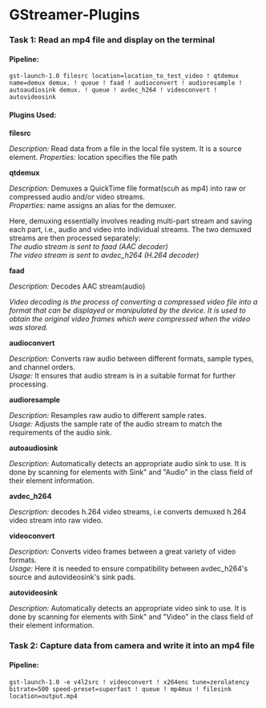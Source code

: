 # GStreamer-Plugins
### Task 1: Read an mp4 file and display on the terminal

#### **Pipeline:** <br/> 
```
gst-launch-1.0 filesrc location=location_to_test_video ! qtdemux name=demux demux. ! queue ! faad ! audioconvert ! audioresample ! autoaudiosink demux. ! queue ! avdec_h264 ! videoconvert ! autovideosink 
```

#### **Plugins Used:**  <br/> 
**filesrc**  <br/> 

*Description:* Read data from a file in the local file system.
             It is a source element.
*Properties:* location specifies the file path   

**qtdemux**

*Description:* Demuxes a QuickTime file format(scuh as mp4) into raw or compressed audio and/or video streams.   <br/> 
*Properties:* name assigns an alias for the demuxer.   

Here, demuxing essentially involves reading multi-part stream and saving each part, i.e., audio and video into individual streams. The two demuxed streams are then processed separately: <br/> 
*The audio stream is sent to faad (AAC decoder) <br/> 
The video stream is sent to avdec_h264 (H.264 decoder)*   <br/> 

**faad**

*Description:* Decodes AAC stream(audio)

*Video decoding is the process of converting a compressed video file into a format that can be displayed or manipulated by the device. It is used to obtain the original video frames which were compressed when the video was stored.*

**audioconvert**

*Description:* Converts raw audio between different formats, sample types, and channel orders. <br/> 
*Usage:* It ensures that audio stream is in a suitable format for further processing.

**audioresample** <br/> 

*Description:* Resamples raw audio to different sample rates. <br/> 
*Usage:* Adjusts the sample rate of the audio stream to match the requirements of the audio sink.

**autoaudiosink** <br/> 

*Description:* Automatically detects an appropriate audio sink to use. It is done by scanning for elements with Sink" and "Audio" in the class field of their element information.

**avdec_h264** <br/> 

*Description:* decodes h.264 video streams, i.e converts demuxed h.264 video stream into raw video.

**videoconvert** <br/> 

*Description:* Converts video frames between a great variety of video formats.  <br/> 
*Usage:* Here it is needed to ensure compatibility between avdec_h264's source and autovideosink's sink pads.

**autovideosink**

*Description:* Automatically detects an appropriate video sink to use. It is done by scanning for elements with Sink" and "Video" in the class field of their element information.

### Task 2: Capture data from camera and write it into an mp4 file

#### **Pipeline:** <br/> 
```
gst-launch-1.0 -e v4l2src ! videoconvert ! x264enc tune=zerolatency bitrate=500 speed-preset=superfast ! queue ! mp4mux ! filesink location=output.mp4
```
